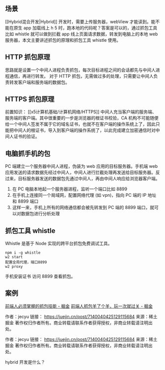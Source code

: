 ## 场景
[[Hybrid混合开发|Hybrid]] 开发时，需要上传服务器，webView 才能读到。能不能在原生 app 加载线上 h 5 时，跑本地的代码呢？答案是可以的，通过抓包工具比如 whistle 就可以做到拦截 app 线上页面请求数据，转发到电脑上的本地 web 服务器，本文主要讲述抓包的原理和抓包工具 whistle 使用。

## HTTP 抓包原理
思路就是设置一个中间人进程负责抓包，每次目标进程之间的会话都先与中间人进程通信，再进行转发。
对于 HTTP 抓包，无需做过多的处理，只需要让中间人负责转发客户端和服务端的数据包。

## HTTPS 抓包原理
前置知识： [[x5计算机基础/计算机网络/HTTPS]]
中间人充当客户端的服务端、服务端的客户端。其中很重要的一步是浏览器的根证书校验，CA 机构不可能随便给一个中间人签发不属于它的域名证书，也就不在客户端的操作系统上了，因此只能把中间人的根证书，导入到客户端的操作系统了，以此完成建立加密通信时对中间人证书的验证。

## 电脑抓手机的包
PC 端建立一个服务器中间人进程，伪装为 web 应用的目标服务器。手机端 web 应用发送的请求数据先经过中间人，中间人进行拦截处理再发送给目标服务器。反过来，目标服务器发送的数据包先通过中间人，再由中间人响应给浏览器客户端。

1. 在 PC 电脑本地起一个服务器进程，监听一个端口比如 8899
2. 在手机上连接同一个局域网，配置网络代理 (如 vpn)，指向 PC 端的 IP 地址和 8899 端口
3. 这样一来，手机上所有的网络通信都会被先转发到 PC 端的 8899 端口，就可以对数据包进行分析处理

## 抓包工具 whistle
Whistle 是基于 Node 实现的跨平台抓包免费调试工具。
```
npm i -g whistle
w2 start
配置全局代理，端口8899
w2 proxy 
```
手机安装证书
访问 8899 查看抓包。

## 案例
[前端人必须掌握的抓包技能 - 掘金](https://juejin.cn/post/7140040425129115684?utm_source=ug_by_post#heading-10)
[前端人抓包羊了个羊，玩一次就过关 - 掘金](https://juejin.cn/post/7145256312488591391)


作者：jecyu
链接： https://juejin.cn/post/7140040425129115684
来源：稀土掘金
著作权归作者所有。商业转载请联系作者获得授权，非商业转载请注明出处。

作者：jecyu
链接： https://juejin.cn/post/7140040425129115684
来源：稀土掘金
著作权归作者所有。商业转载请联系作者获得授权，非商业转载请注明出处。

hybrid 开发是什么？